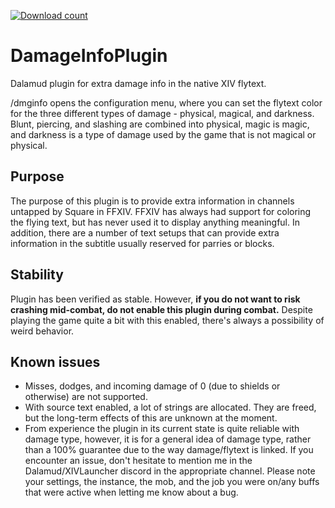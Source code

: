 [![Download count](https://img.shields.io/endpoint?url=https%3A%2F%2Fvz32sgcoal.execute-api.us-east-1.amazonaws.com%2FDamageInfoPlugin)](https://github.com/lmcintyre/DamageInfoPlugin)

# DamageInfoPlugin
 Dalamud plugin for extra damage info in the native XIV flytext.

/dmginfo opens the configuration menu, where you can set the flytext color for the three different types of damage - physical, magical, and darkness. Blunt, piercing, and slashing are combined into physical, magic is magic, and darkness is a type of damage used by the game that is not magical or physical.

## Purpose
The purpose of this plugin is to provide extra information in channels untapped by Square in FFXIV. FFXIV has always had support for coloring the flying text, but has never used it to display anything meaningful. In addition, there are a number of text setups that can provide extra information in the subtitle usually reserved for parries or blocks.

## Stability
Plugin has been verified as stable. However, **if you do not want to risk crashing mid-combat, do not enable this plugin during combat.** Despite playing the game quite a bit with this enabled, there's always a possibility of weird behavior.

## Known issues
- Misses, dodges, and incoming damage of 0 (due to shields or otherwise) are not supported.
- With source text enabled, a lot of strings are allocated. They are freed, but the long-term effects of this are unknown at the moment.
- From experience the plugin in its current state is quite reliable with damage type, however, it is for a general idea of damage type, rather than a 100% guarantee due to the way damage/flytext is linked.
If you encounter an issue, don't hesitate to mention me in the Dalamud/XIVLauncher discord in the appropriate channel. Please note your settings, the instance, the mob, and the job you were on/any buffs that were active when letting me know about a bug.
